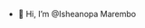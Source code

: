 - 👋 Hi, I’m @Isheanopa Marembo

<!---
I-May-Public/I-May-Public is a ✨ special ✨ repository because its `README.md` (this file) appears on your GitHub profile.
You can click the Preview link to take a look at your changes.
--->
